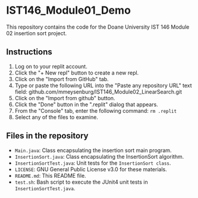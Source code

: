 # IST146_Module01_Demo

This repository contains the code for the Doane University IST 146 Module 02 insertion sort project. 

## Instructions

1. Log on to your replit account. 
2. Click the "+ New repl" button to create a new repl. 
3. Click on the "Import from GitHub" tab. 
4. Type or paste the following URL into the "Paste any repository URL" text field: github.com/mmeysenburg/IST146_Module02_LinearSearch.git
5. Click on the "Import from github" button.
6. Click the "Done" button in the ".replit" dialog that appears.
7. From the "Console" tab, enter the following command: `rm .replit`
8. Select any of the files to examine. 


## Files in the repository

* `Main.java`: Class encapsulating the insertion sort main program.
* `InsertionSort.java`: Class encapsulating the InsertionSort algorithm.
* `InsertionSortTest.java`: Unit tests for the `InsertionSort class`. 
* `LICENSE`: GNU General Public License v3.0 for these materials.
* `README.md`: This README file.
* `test.sh`: Bash script to execute the JUnit4 unit tests in `InsertionSortTest.java`.